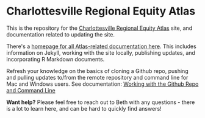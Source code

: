 # Charlottesville Regional Equity Atlas

This is the repository for the [Charlottesville Regional Equity Atlas](https://virginiaequitycenter.github.io/cville-equity-atlas/) site, and documentation related to updating the site.

There's a [homepage for all Atlas-related documentation here](https://github.com/virginiaequitycenter/cville-equity-atlas/tree/main/docs/README.md). This includes information on Jekyll, working with the site locally, publishing updates, and incorporating R Markdown documents.

Refresh your knowledge on the basics of cloning a Github repo, pushing and pulling updates to/from the remote repository and command line for Mac and Windows users. See documentation: [Working with the Github Repo and Command Line](https://github.com/virginiaequitycenter/cville-equity-atlas/blob/main/docs/command-line.md)

**Want help?** Please feel free to reach out to Beth with any questions - there is a lot to learn here, and can be hard to quickly find answers!